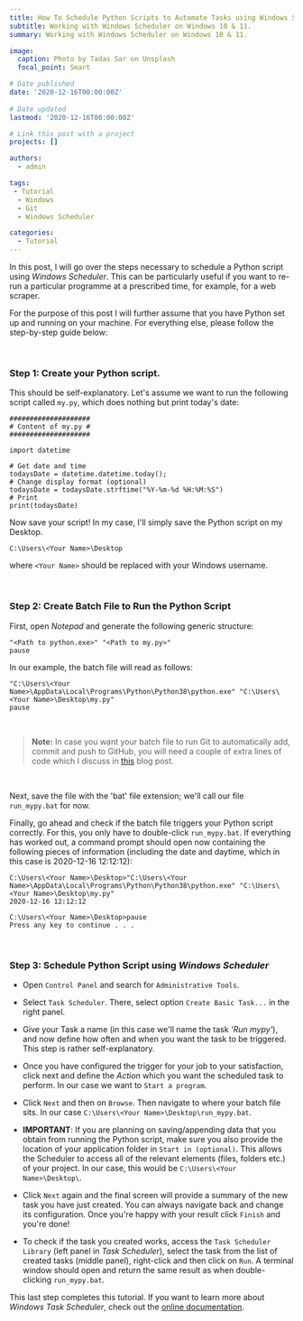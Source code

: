 ```yaml
---
title: How To Schedule Python Scripts to Automate Tasks using Windows Scheduler on Windows 10 & 11
subtitle: Working with Windows Scheduler on Windows 10 & 11.
summary: Working with Windows Scheduler on Windows 10 & 11.

image:
  caption: Photo by Tadas Sar on Unsplash
  focal_point: Smart

# Date published
date: '2020-12-16T00:00:00Z'
  
# Date updated
lastmod: '2020-12-16T00:00:00Z'

# Link this post with a project
projects: []  

authors:
  - admin

tags:
 - Tutorial 
  - Windows
  - Git
  - Windows Scheduler

categories:
  - Tutorial
---
```


In this post, I will go over the steps necessary to schedule a Python script using *Windows Scheduler*. This can be particularly useful if you want to re-run a particular programme at a prescribed time, for example, for a web scraper.

For the purpose of this post I will further assume that you have Python set up and running on your machine. For everything else, please follow the step-by-step guide below:

<br>

### Step 1: Create your Python script.

This should be self-explanatory. Let's assume we want to run the following script called `my.py`, which does nothing but print today's date:

```
####################
# Content of my.py #
####################

import datetime

# Get date and time
todaysDate = datetime.datetime.today();
# Change display format (optional)
todaysDate = todaysDate.strftime("%Y-%m-%d %H:%M:%S")
# Print
print(todaysDate)
```

Now save your script! In my case, I'll simply save the Python script on my Desktop. 

```
C:\Users\<Your Name>\Desktop
```

where `<Your Name>` should be replaced with your Windows username.

<br>

### Step 2: Create Batch File to Run the Python Script

First, open *Notepad* and generate the following generic structure:

```
"<Path to python.exe>" "<Path to my.py>"
pause
```

In our example, the batch file will read as follows:

```
"C:\Users\<Your Name>\AppData\Local\Programs\Python\Python38\python.exe" "C:\Users\<Your Name>\Desktop\my.py"
pause
```
<br>

> **Note:** In case you want your batch file to run Git to automatically add, commit and push to GitHub, you will need a couple of extra lines of code which I discuss in [this](https://amannj.github.io/blog/2021/07/09/bat-git-push) blog post.

<br>

Next, save the file with the 'bat' file extension; we'll call our file `run_mypy.bat` for now.

Finally, go ahead and check if the batch file triggers your Python script correctly. For this, you only have to double-click `run_mypy.bat`. If everything has worked out, a command prompt should open now containing the following pieces of information (including the date and daytime, which in this case is 2020-12-16 12:12:12):

```
C:\Users\<Your Name>\Desktop>"C:\Users\<Your Name>\AppData\Local\Programs\Python\Python38\python.exe" "C:\Users\<Your Name>\Desktop\my.py"
2020-12-16 12:12:12

C:\Users\<Your Name>\Desktop>pause
Press any key to continue . . .
```
<br>

### Step 3: Schedule Python Script using *Windows Scheduler*

- Open `Control Panel` and search for `Administrative Tools`.

- Select `Task Scheduler`. There, select option `Create Basic Task...` in the right panel.

- Give your Task a name (in this case we'll name the task *'Run mypy'*), and now define how often and when you want the task to be triggered. This step is rather self-explanatory.

- Once you have configured the trigger for your job to your satisfaction, click next and define the *Action* which you want the scheduled task to perform. In our case we want to `Start a program`.

- Click `Next` and then on `Browse`. Then navigate to where your batch file sits. In our case `C:\Users\<Your Name>\Desktop\run_mypy.bat`. 

- **IMPORTANT**: If you are planning on saving/appending data that you obtain from running the Python script, make sure you also provide the location of your application folder in  `Start in (optional)`. This allows the Scheduler to access all of the relevant elements (files, folders etc.) of your project. In our case, this would be `C:\Users\<Your Name>\Desktop\`.

- Click `Next` again and the final screen will provide a summary of the new task you have just created. You can always navigate back and change its configuration. Once you're happy with your result click `Finish` and you're done!

- To check if the task you created works, access the `Task Scheduler Library` (left panel in *Task Scheduler*), select the task from the list of created tasks (middle panel), right-click and then click on `Run`. A terminal window should open and return the same result as when double-clicking `run_mypy.bat`.

  
This last step completes this tutorial. If you want to learn more about *Windows Task Scheduler*, check out the [online documentation](https://docs.microsoft.com/en-us/windows/win32/taskschd/task-scheduler-start-page).
